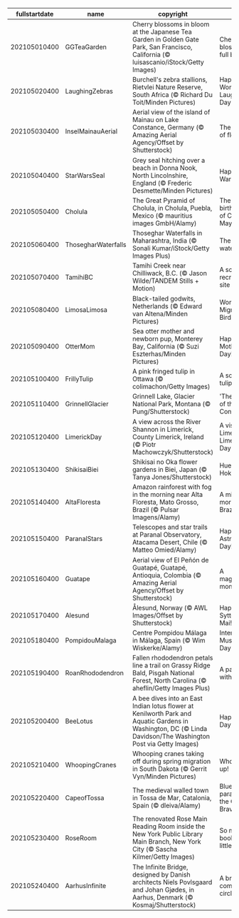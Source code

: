 |fullstartdate|name|copyright|title|image|
|--|--|--|--|--|
202105010400|GGTeaGarden|Cherry blossoms in bloom at the Japanese Tea Garden in Golden Gate Park, San Francisco, California (© luisascanio/iStock/Getty Images)|Cherry blossoms in full bloom|![](/en-CA/2021/05/202105010400GGTeaGarden.jpg)|
202105020400|LaughingZebras|Burchell's zebra stallions, Rietvlei Nature Reserve, South Africa (© Richard Du Toit/Minden Pictures)|Happy World Laughter Day|![](/en-CA/2021/05/202105020400LaughingZebras.jpg)|
202105030400|InselMainauAerial|Aerial view of the island of Mainau on Lake Constance, Germany (© Amazing Aerial Agency/Offset by Shutterstock)|The island of flowers|![](/en-CA/2021/05/202105030400InselMainauAerial.jpg)|
202105040400|StarWarsSeal|Grey seal hitching over a beach in Donna Nook, North Lincolnshire, England (© Frederic Desmette/Minden Pictures)|Happy Star Wars Day!|![](/en-CA/2021/05/202105040400StarWarsSeal.jpg)|
202105050400|Cholula|The Great Pyramid of Cholula, in Cholula, Puebla, Mexico (© mauritius images GmbH/Alamy)|The birthplace of Cinco de Mayo|![](/en-CA/2021/05/202105050400Cholula.jpg)|
202105060400|ThosegharWaterfalls|Thoseghar Waterfalls in Maharashtra, India (© Sonali Kumar/iStock/Getty Images Plus)|The roaring waterfalls…|![](/en-CA/2021/05/202105060400ThosegharWaterfalls.jpg)|
202105070400|TamihiBC|Tamihi Creek near Chilliwack, B.C. (© Jason Wilde/TANDEM Stills + Motion)|A scenic recreation site|![](/en-CA/2021/05/202105070400TamihiBC.jpg)|
202105080400|LimosaLimosa|Black-tailed godwits, Netherlands (© Edward van Altena/Minden Pictures)|World Migratory Bird Day|![](/en-CA/2021/05/202105080400LimosaLimosa.jpg)|
202105090400|OtterMom|Sea otter mother and newborn pup, Monterey Bay, California (© Suzi Eszterhas/Minden Pictures)|Happy Mother's Day!|![](/en-CA/2021/05/202105090400OtterMom.jpg)|
202105100400|FrillyTulip|A pink fringed tulip in Ottawa (© colimachon/Getty Images)|A soft, frilly tulip|![](/en-CA/2021/05/202105100400FrillyTulip.jpg)|
202105110400|GrinnellGlacier|Grinnell Lake, Glacier National Park, Montana (© Pung/Shutterstock)|'The Crown of the Continent'|![](/en-CA/2021/05/202105110400GrinnellGlacier.jpg)|
202105120400|LimerickDay|A view across the River Shannon in Limerick, County Limerick, Ireland (© Piotr Machowczyk/Shutterstock)|A visit to Limerick on Limerick Day|![](/en-CA/2021/05/202105120400LimerickDay.jpg)|
202105130400|ShikisaiBiei|Shikisai no Oka flower gardens in Biei, Japan (© Tanya Jones/Shutterstock)|Hues of Hokkaido|![](/en-CA/2021/05/202105130400ShikisaiBiei.jpg)|
202105140400|AltaFloresta|Amazon rainforest with fog in the morning near Alta Floresta, Mato Grosso, Brazil (© Pulsar Imagens/Alamy)|A misty morning in Brazil|![](/en-CA/2021/05/202105140400AltaFloresta.jpg)|
202105150400|ParanalStars|Telescopes and star trails at Paranal Observatory, Atacama Desert, Chile (© Matteo Omied/Alamy)|Happy Astronomy Day!|![](/en-CA/2021/05/202105150400ParanalStars.jpg)|
202105160400|Guatape|Aerial view of El Peñón de Guatapé, Guatapé, Antioquia, Colombia (© Amazing Aerial Agency/Offset by Shutterstock)|A magnificent monolith|![](/en-CA/2021/05/202105160400Guatape.jpg)|
202105170400|Alesund|Ålesund, Norway (© AWL Images/Offset by Shutterstock)|Happy Syttende Mai!|![](/en-CA/2021/05/202105170400Alesund.jpg)|
202105180400|PompidouMalaga|Centre Pompidou Málaga in Málaga, Spain (© Wim Wiskerke/Alamy)|International Museum Day|![](/en-CA/2021/05/202105180400PompidouMalaga.jpg)|
202105190400|RoanRhododendron|Fallen rhododendron petals line a trail on Grassy Ridge Bald, Pisgah National Forest, North Carolina (© aheflin/Getty Images Plus)|A path lain with petals|![](/en-CA/2021/05/202105190400RoanRhododendron.jpg)|
202105200400|BeeLotus|A bee dives into an East Indian lotus flower at Kenilworth Park and Aquatic Gardens in Washington, DC (© Linda Davidson/The Washington Post via Getty Images)|Happy Bee Day to you|![](/en-CA/2021/05/202105200400BeeLotus.jpg)|
202105210400|WhoopingCranes|Whooping cranes taking off during spring migration in South Dakota (© Gerrit Vyn/Minden Pictures)|Whoopin' it up!|![](/en-CA/2021/05/202105210400WhoopingCranes.jpg)|
202105220400|CapeofTossa|The medieval walled town in Tossa de Mar, Catalonia, Spain (© dleiva/Alamy)|Blue paradise on the Costa Brava|![](/en-CA/2021/05/202105220400CapeofTossa.jpg)|
202105230400|RoseRoom|The renovated Rose Main Reading Room inside the New York Public Library Main Branch, New York City (© Sascha Kilmer/Getty Images)|So many books, so little time|![](/en-CA/2021/05/202105230400RoseRoom.jpg)|
202105240400|AarhusInfinite|The Infinite Bridge, designed by Danish architects Niels Povlsgaard and Johan Gjødes, in Aarhus, Denmark (© Kosmaj/Shutterstock)|A bridge come full circle|![](/en-CA/2021/05/202105240400AarhusInfinite.jpg)|
